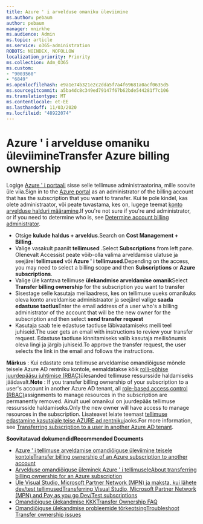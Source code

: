 ```yaml
---
title: Azure ' i arvelduse omaniku üleviimine
ms.author: pebaum
author: pebaum
manager: mnirkhe
ms.audience: Admin
ms.topic: article
ms.service: o365-administration
ROBOTS: NOINDEX, NOFOLLOW
localization_priority: Priority
ms.collection: Adm_O365
ms.custom:
- "9003560"
- "6849"
ms.openlocfilehash: e9a1e74b321e2c2dda5f7a4f69681a0acf0635d5
ms.sourcegitcommit: a5ba4dc8c349ed79147f67b62bde544281f7c106
ms.translationtype: MT
ms.contentlocale: et-EE
ms.lasthandoff: 11/03/2020
ms.locfileid: "48922074"
---
```

# <a name="transfer-azure-billing-ownership"></a><span data-ttu-id="bc9c5-102">Azure ' i arvelduse omaniku üleviimine</span><span class="sxs-lookup"><span data-stu-id="bc9c5-102">Transfer Azure billing ownership</span></span>

<span data-ttu-id="bc9c5-103">Logige [Azure ' i portaali](https://portal.azure.com/) sisse selle tellimuse administraatorina, mille soovite üle viia.</span><span class="sxs-lookup"><span data-stu-id="bc9c5-103">Sign in to the [Azure portal](https://portal.azure.com/) as an administrator of the billing account that has the subscription that you want to transfer.</span></span> <span data-ttu-id="bc9c5-104">Kui te pole kindel, kas olete administraator, või peate tuvastama, kes on, lugege teemat [konto arvelduse halduri määramine](https://docs.microsoft.com/azure/cost-management-billing/understand/subscription-transfer#whoisaa).</span><span class="sxs-lookup"><span data-stu-id="bc9c5-104">If you're not sure if you're and administrator, or if you need to determine who is, see [Determine account billing administrator](https://docs.microsoft.com/azure/cost-management-billing/understand/subscription-transfer#whoisaa).</span></span>

- <span data-ttu-id="bc9c5-105">Otsige **kulude haldus + arveldus**.</span><span class="sxs-lookup"><span data-stu-id="bc9c5-105">Search on **Cost Management + Billing**.</span></span>
- <span data-ttu-id="bc9c5-106">Valige vasakult paanilt **tellimused** .</span><span class="sxs-lookup"><span data-stu-id="bc9c5-106">Select **Subscriptions** from left pane.</span></span> <span data-ttu-id="bc9c5-107">Olenevalt Accessist peate võib-olla valima arveldamise ulatuse ja seejärel **tellimused** või **Azure ' i tellimused**.</span><span class="sxs-lookup"><span data-stu-id="bc9c5-107">Depending on the access, you may need to select a billing scope and then **Subscriptions** or **Azure subscriptions**.</span></span>
- <span data-ttu-id="bc9c5-108">Valige üle kantava tellimuse **ülekandmise arveldamise omanik**</span><span class="sxs-lookup"><span data-stu-id="bc9c5-108">Select **Transfer billing ownership** for the subscription you want to transfer</span></span>
- <span data-ttu-id="bc9c5-109">Sisestage selle kasutaja meiliaadress, kes on tellimuse uueks omanikuks oleva konto arveldamise administraator ja seejärel valige **saada edastuse taotlus**</span><span class="sxs-lookup"><span data-stu-id="bc9c5-109">Enter the email address of a user who's a billing administrator of the account that will be the new owner for the subscription and then select **send transfer request**</span></span>
- <span data-ttu-id="bc9c5-110">Kasutaja saab teie edastuse taotluse läbivaatamiseks meili teel juhiseid.</span><span class="sxs-lookup"><span data-stu-id="bc9c5-110">The user gets an email with instructions to review your transfer request.</span></span> <span data-ttu-id="bc9c5-111">Edastuse taotluse kinnitamiseks valib kasutaja meilisõnumis oleva lingi ja järgib juhiseid.</span><span class="sxs-lookup"><span data-stu-id="bc9c5-111">To approve the transfer request, the user selects the link in the email and follows the instructions.</span></span>

<span data-ttu-id="bc9c5-112">**Märkus** : Kui edastate oma tellimuse arveldamise omandiõiguse mõnele teisele Azure AD rentniku kontole, eemaldatakse kõik [rolli-põhise juurdepääsu juhtimise (RBAC)](https://docs.microsoft.com/azure/role-based-access-control/overview?WT.mc_id=Portal-Microsoft_Azure_Support)ülesanded tellimuse ressursside haldamiseks jäädavalt.</span><span class="sxs-lookup"><span data-stu-id="bc9c5-112">**Note** : If you transfer billing ownership of your subscription to a user's account in another Azure AD tenant, all [role-based access control (RBAC)](https://docs.microsoft.com/azure/role-based-access-control/overview?WT.mc_id=Portal-Microsoft_Azure_Support)assignments to manage resources in the subscription are permanently removed.</span></span> <span data-ttu-id="bc9c5-113">Ainult uuel omanikul on juurdepääs tellimuse ressursside haldamiseks.</span><span class="sxs-lookup"><span data-stu-id="bc9c5-113">Only the new owner will have access to manage resources in the subscription.</span></span> <span data-ttu-id="bc9c5-114">Lisateavet leiate teemast [tellimuse edastamine kasutajale teise AZURE ad rentniku](https://docs.microsoft.com/azure/active-directory/managed-identities-azure-resources/known-issues?WT.mc_id=Portal-Microsoft_Azure_Support)jaoks.</span><span class="sxs-lookup"><span data-stu-id="bc9c5-114">For more information, see [Transferring subscription to a user in another Azure AD tenant](https://docs.microsoft.com/azure/active-directory/managed-identities-azure-resources/known-issues?WT.mc_id=Portal-Microsoft_Azure_Support).</span></span>

<span data-ttu-id="bc9c5-115">**Soovitatavad dokumendid**</span><span class="sxs-lookup"><span data-stu-id="bc9c5-115">**Recommended Documents**</span></span>

- [<span data-ttu-id="bc9c5-116">Azure ' i tellimuse arveldamise omandiõiguse üleviimine teisele kontole</span><span class="sxs-lookup"><span data-stu-id="bc9c5-116">Transfer billing ownership of an Azure subscription to another account</span></span>](https://docs.microsoft.com/azure/cost-management-billing/manage/billing-subscription-transfer)
- [<span data-ttu-id="bc9c5-117">Arvelduse omandiõiguse üleminek Azure ' i tellimusele</span><span class="sxs-lookup"><span data-stu-id="bc9c5-117">About transferring billing ownership for an Azure subscription</span></span>](https://docs.microsoft.com//azure/cost-management-billing/understand/subscription-transfer)
- [<span data-ttu-id="bc9c5-118">Üle Visual Studio, Microsoft Partner Network (MPN) ja maksta, kui lähete dev/test tellimused</span><span class="sxs-lookup"><span data-stu-id="bc9c5-118">Transferring Visual Studio, Microsoft Partner Network (MPN) and Pay as you go Dev/Test subscriptions</span></span>](https://docs.microsoft.com/azure/billing/billing-subscription-transfer?WT.mc_id=Portal-Microsoft_Azure_Support#transferring-visual-studio-microsoft-partner-network-mpn-and-pay-as-you-go-devtest-subscriptions)
- [<span data-ttu-id="bc9c5-119">Omandiõiguse ülekandmise KKK</span><span class="sxs-lookup"><span data-stu-id="bc9c5-119">Transfer Ownership FAQ</span></span>](https://docs.microsoft.com/azure/billing/billing-subscription-transfer?WT.mc_id=Portal-Microsoft_Azure_Support#frequently-asked-questions-faq-for-senders)
- [<span data-ttu-id="bc9c5-120">Omandiõiguse ülekandmise probleemide tõrkeotsing</span><span class="sxs-lookup"><span data-stu-id="bc9c5-120">Troubleshoot Transfer ownership issues</span></span>](https://docs.microsoft.com/azure/billing/billing-subscription-transfer?WT.mc_id=Portal-Microsoft_Azure_Support#troubleshooting)
